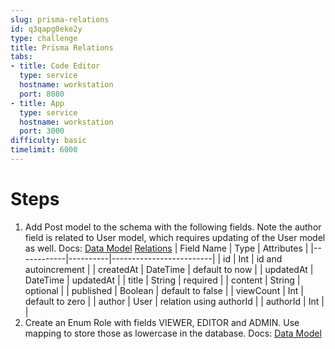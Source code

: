```yaml
---
slug: prisma-relations
id: q3qapg0eke2y
type: challenge
title: Prisma Relations
tabs:
- title: Code Editor
  type: service
  hostname: workstation
  port: 8080
- title: App
  type: service
  hostname: workstation
  port: 3000
difficulty: basic
timelimit: 6000
---
```

Steps
======
1. Add Post model to the schema with the following fields. Note the author field is related to User model, which requires updating of the User model as well. Docs: [Data Model](https://www.prisma.io/docs/concepts/components/prisma-schema/data-model) [Relations](https://www.prisma.io/docs/concepts/components/prisma-schema/relations)
| Field Name | Type     | Attributes              |
|------------|----------|-------------------------|
| id         | Int      | id and autoincrement    |
| createdAt  | DateTime | default to now          |
| updatedAt  | DateTime | updatedAt               |
| title      | String   | required                |
| content    | String   | optional                |
| published  | Boolean  | default to false        |
| viewCount  | Int      | default to zero         |
| author     | User     | relation using authorId |
| authorId   | Int      |                         |
1. Create an Enum Role with fields VIEWER, EDITOR and ADMIN. Use mapping to store those as lowercase in the database. Docs: [Data Model](https://www.prisma.io/docs/concepts/components/prisma-schema/data-model)

